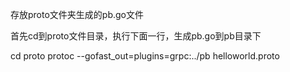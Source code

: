 存放proto文件夹生成的pb.go文件

首先cd到proto文件目录，执行下面一行，生成pb.go到pb目录下

cd proto
protoc --gofast_out=plugins=grpc:../pb helloworld.proto
